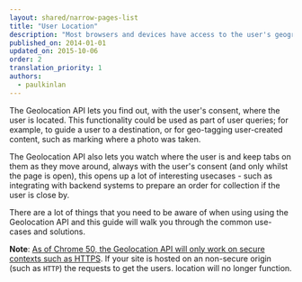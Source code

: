 ```yaml
---
layout: shared/narrow-pages-list
title: "User Location"
description: "Most browsers and devices have access to the user's geographic location. Learn how to work with the user's location in your site and apps."
published_on: 2014-01-01
updated_on: 2015-10-06
order: 2
translation_priority: 1
authors:
  - paulkinlan
---
```


<p class="intro">
  The Geolocation API lets you find out, with the user's consent, where the user is located. 
  This functionality could be used as part of user queries; for example, to guide a user to a 
  destination, or for geo-tagging user-created content, such as marking where a photo was taken.
</p>

The Geolocation API also lets you watch where the user is and keep tabs on them as
they move around, always with the user's consent (and only whilst the page is open), this 
opens up a lot of interesting usecases - such as integrating with backend systems to prepare an 
order for collection if the user is close by.

There are a lot of things that you need to be aware of when using using the Geolocation API and 
this guide will walk you through the common use-cases and solutions.

**Note**: [As of Chrome 50, the Geolocation API will only work on secure contexts such as HTTPS](/web/updates/2016/04/geolocation-on-secure-contexts-only).
If your site is hosted on an non-secure origin (such as `HTTP`) the requests to get the users.
location will no longer function.

